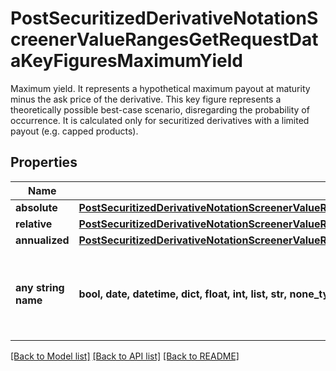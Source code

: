 # PostSecuritizedDerivativeNotationScreenerValueRangesGetRequestDataKeyFiguresMaximumYield

Maximum yield. It represents a hypothetical maximum payout at maturity minus the ask price of the derivative. This key figure represents a theoretically possible best-case scenario, disregarding the probability of occurrence. It is calculated only for securitized derivatives with a limited payout (e.g. capped products).

## Properties
Name | Type | Description | Notes
------------ | ------------- | ------------- | -------------
**absolute** | [**PostSecuritizedDerivativeNotationScreenerValueRangesGetRequestDataKeyFiguresMaximumYieldAbsolute**](PostSecuritizedDerivativeNotationScreenerValueRangesGetRequestDataKeyFiguresMaximumYieldAbsolute.md) |  | [optional] 
**relative** | [**PostSecuritizedDerivativeNotationScreenerValueRangesGetRequestDataKeyFiguresMaximumYieldRelative**](PostSecuritizedDerivativeNotationScreenerValueRangesGetRequestDataKeyFiguresMaximumYieldRelative.md) |  | [optional] 
**annualized** | [**PostSecuritizedDerivativeNotationScreenerValueRangesGetRequestDataKeyFiguresMaximumYieldAnnualized**](PostSecuritizedDerivativeNotationScreenerValueRangesGetRequestDataKeyFiguresMaximumYieldAnnualized.md) |  | [optional] 
**any string name** | **bool, date, datetime, dict, float, int, list, str, none_type** | any string name can be used but the value must be the correct type | [optional]

[[Back to Model list]](../README.md#documentation-for-models) [[Back to API list]](../README.md#documentation-for-api-endpoints) [[Back to README]](../README.md)


